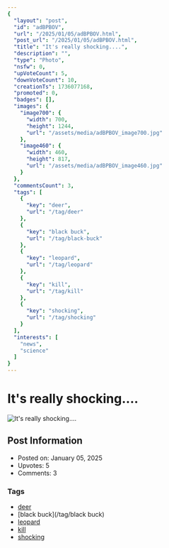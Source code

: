 ```yaml
---
{
  "layout": "post",
  "id": "adBPBOV",
  "url": "/2025/01/05/adBPBOV.html",
  "post_url": "/2025/01/05/adBPBOV.html",
  "title": "It's really shocking....",
  "description": "",
  "type": "Photo",
  "nsfw": 0,
  "upVoteCount": 5,
  "downVoteCount": 10,
  "creationTs": 1736077168,
  "promoted": 0,
  "badges": [],
  "images": {
    "image700": {
      "width": 700,
      "height": 1244,
      "url": "/assets/media/adBPBOV_image700.jpg"
    },
    "image460": {
      "width": 460,
      "height": 817,
      "url": "/assets/media/adBPBOV_image460.jpg"
    }
  },
  "commentsCount": 3,
  "tags": [
    {
      "key": "deer",
      "url": "/tag/deer"
    },
    {
      "key": "black buck",
      "url": "/tag/black-buck"
    },
    {
      "key": "leopard",
      "url": "/tag/leopard"
    },
    {
      "key": "kill",
      "url": "/tag/kill"
    },
    {
      "key": "shocking",
      "url": "/tag/shocking"
    }
  ],
  "interests": [
    "news",
    "science"
  ]
}
---
```


# It's really shocking....

![It's really shocking....](/assets/media/adBPBOV_image700.jpg)

## Post Information

- Posted on: January 05, 2025
- Upvotes: 5
- Comments: 3

### Tags

- [deer](/tag/deer)
- [black buck](/tag/black buck)
- [leopard](/tag/leopard)
- [kill](/tag/kill)
- [shocking](/tag/shocking)
